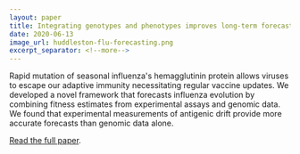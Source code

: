 ```yaml
---
layout: paper
title: Integrating genotypes and phenotypes improves long-term forecasts of seasonal influenza A/H3N2 evolution
date: 2020-06-13
image_url: huddleston-flu-forecasting.png
excerpt_separator: <!--more-->
---
```


Rapid mutation of seasonal influenza's hemagglutinin protein allows viruses to escape our adaptive immunity necessitating regular vaccine updates.
We developed a novel framework that forecasts influenza evolution by combining fitness estimates from experimental assays and genomic data.
We found that experimental measurements of antigenic drift provide more accurate forecasts than genomic data alone.

[Read the full paper](https://www.biorxiv.org/content/10.1101/2020.06.12.145151v1).
<!--more-->
